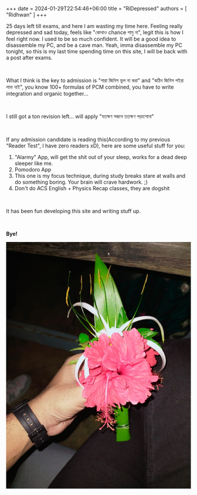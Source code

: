+++ 
date = 2024-01-29T22:54:46+06:00
title = "RiDepressed"
authors = [ "Ridhwan" ]
+++

25 days left till exams, and here I am wasting my time here. Feeling really depressed and sad today, feels like "কোথাও chance পামু না", legit this is how I feel right now. I used to be so much confident. It will be a good idea to disassemble my PC, and be a cave man. Yeah, imma disassemble my PC tonight, so this is my last time spending time on this site, I will be back with a post after exams.

<br>

What I think is the key to admission is "পারা জিনিস ভুল না করা" and "কঠিন জিনিস পইরা লাভ নাই", you know 100+ formulas of PCM combined, you have to write integration and organic together...

<br>

I still got a ton revision left... will apply "যতক্ষণ সজাগ ততক্ষণ পড়াশোনা"

<br>

If any admission candidate is reading this(According to my previous "Reader Test", I have zero readers xD), here are some useful stuff for you:

1. "Alarmy" App, will get the shit out of your sleep, works for a dead deep sleeper like me.
2. Pomodoro App
3. This one is my focus technique, during study breaks stare at walls and do something boring. Your brain will crave hardwork. ;)
4. Don't do ACS English + Physics Recap classes, they are dogshit

<br>

It has been fun developing this site and writing stuff up.

<br>

**Bye!**


![ImgA](/images/flower.jpg)
